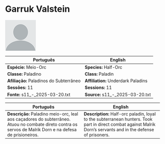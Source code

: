 
# Garruk Valstein
![Garruk Valstein](docs/dm/-/npc/blank.png)

| Português | English |
|-----------|---------|
| **Espécie:** Meio-Orc | **Species:** Half-Orc |
| **Classe:** Paladino | **Class:** Paladin |
| **Afiliação:** Paladinos do Subterrâneo | **Affiliation:** Underdark Paladins |
| **Sessões:** 11 | **Sessions:** 11 |
| **Fonte:** s11_-_2025-03-20.txt | **Source:** s11_-_2025-03-20.txt |

| Português | English |
|-----------|---------|
| **Descrição:** Paladino meio-orc, leal aos caçadores do subterrâneo. Atuou no combate direto contra os servos de Malrik Dorn e na defesa de prisioneiros. | **Description:** Half-orc paladin, loyal to the subterranean hunters. Took part in direct combat against Malrik Dorn’s servants and in the defense of prisoners. |

















